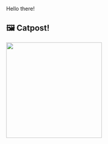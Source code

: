 Hello there!



## 🖼️ Catpost!

<sub>
    <img src="https://cdn2.thecatapi.com/images/NKnzDnaZI.jpg" height="256">
</sub>

